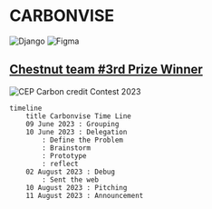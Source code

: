 # CARBONVISE
![Django](https://img.shields.io/badge/django-%23092E20.svg?style=for-the-badge&logo=django&logoColor=white)
![Figma](https://img.shields.io/badge/figma-%23F24E1E.svg?style=for-the-badge&logo=figma&logoColor=white)

## [Chestnut team #3rd Prize Winner](https://cep.or.th/carbonapp-01)

![CEP Carbon credit Contest 2023](https://sp-ao.shortpixel.ai/client/to_webp,q_glossy,ret_img,w_1200,h_674/https://re-fti.org/wp-content/uploads/2023/08/IMG_8902.webp)

```mermaid
timeline
    title Carbonvise Time Line
    09 June 2023 : Grouping
    10 June 2023 : Delegation
        : Define the Problem
        : Brainstorm
        : Prototype
        : reflect
    02 August 2023 : Debug
        : Sent the web
    10 August 2023 : Pitching
    11 August 2023 : Announcement
```
